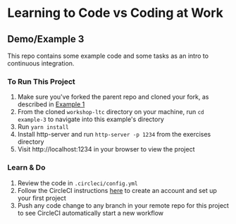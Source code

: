 # Learning to Code vs Coding at Work

## Demo/Example 3

This repo contains some example code and some tasks as an intro to continuous integration.

### To Run This Project

1. Make sure you've forked the parent repo and cloned your fork, as described in [Example 1](../example-1/README.md)
2. From the cloned `workshop-ltc` directory on your machine, run `cd example-3` to navigate into this example's directory
3. Run `yarn install`
4. Install http-server and run `http-server -p 1234` from the exercises directory
5. Visit http://localhost:1234 in your browser to view the project

### Learn & Do

1. Review the code in `.circleci/config.yml`
2. Follow the CircleCI instructions [here](https://circleci.com/docs/2.0/getting-started/) to create an account and set up your first project
3. Push any code change to any branch in your remote repo for this project to see CircleCI automatically start a new workflow
